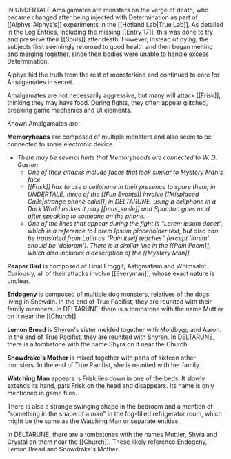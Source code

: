 IN UNDERTALE Amalgamates are monsters on the verge of death, who became changed after being injected with Determination as part of [[Alphys|Alphys's]] experiments in the [[Hotland Lab|True Lab]]. As detailed in the Log Entries, including the missing [[Entry 17]], this was done to try and preserve their [[Souls]] after death. However, instead of dying, the subjects first seemingly returned to good health and then began melting and merging together, since their bodies were unable to handle excess Determination.

Alphys hid the truth from the rest of monsterkind and continued to care for Amalgamates in secret.

Amalgamates are not necessarily aggressive, but many will attack [[Frisk]], thinking they may have food. During fights, they often appear glitched, breaking game mechanics and UI elements.

Known Amalgamates are:

**Memoryheads** are composed of multiple monsters and also seem to be connected to some electronic device.
- _There may be several hints that Memoryheads are connected to W. D. Gaster:_
	- _One of their attacks include faces that look similar to Mystery Man's face_
	- *[[Frisk]] has to use a cellphone in their presence to spare them; in UNDERTALE, three of the [[Fun Events]] involve [[Misplaced Calls|strange phone calls]]; in DELTARUNE, using a cellphone in a Dark World makes it play [[mus_smile]] and Spamton goes mad after speaking to someone on the phone.*
	- _One of the lines that appear during the fight is "Lorem ipsum docet", which is a reference to Lorem Ipsum placeholder text, but also can be translated from Latin as "Pain itself teaches" (except 'lorem' should be 'dolorem'). There is a similar line in the [[Pain Poem]], which also includes a description of the [[Mystery Man]]._

**Reaper Bird** is composed of Final Froggit, Astigmatism and Whimsalot. Curiously, all of their attacks involve [[Everyman]], whose exact nature is unclear.

**Endogeny** is composed of multiple dog monsters, relatives of the dogs living in Snowdin. In the end of True Pacifist, they are reunited with their family members.
In DELTARUNE, there is a tombstone with the name Muttler on it near the [[Church]].

**Lemon Bread** is Shyren's sister melded together with Moldbygg and Aaron. In the end of True Pacifist, they are reunited with Shyren.
In DELTARUNE, there is a tombstone with the name Shyra on it near the Church.

**Snowdrake's Mother** is mixed together with parts of sixteen other monsters. In the end of True Pacifist, she is reunited with her family.

**Watching Man** appears is Frisk lies down in one of the beds. It slowly extends its hand, pats Frisk on the head and disappears. Its name is only mentioned in game files.

There is also a strange swinging shape in the bedroom and a mention of "something in the shape of a man" in the fog-filled refrigerator room, which might be the same as the Watching Man or separate entities.

In DELTARUNE, there are a tombstones with the names Muttler, Shyra and Crystal on them near the [[Church]]. These likely reference Endogeny, Lemon Bread and Snowdrake's Mother.


